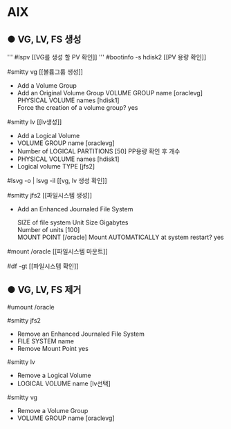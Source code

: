 AIX
=
● VG, LV, FS 생성
-
'''
#lspv	[[VG를 생성 할 PV 확인]]
'''
#bootinfo -s hdisk2		[[PV 용량 확인]]
 
#smitty vg		[[볼륨그룹 생성]]
- Add a Volume Group
- Add an Original Volume Group
	VOLUME GROUP name                                  [oraclevg]
	PHYSICAL VOLUME names                              [hdisk1]  
	Force the creation of a volume group?               yes

#smitty lv		[[lv생성]]
- Add a Logical Volume
- VOLUME GROUP name                                  [oraclevg]
- Number of LOGICAL PARTITIONS                       [50]		PP용량 확인 후 개수 
- PHYSICAL VOLUME names                              [hdisk1] 
- Logical volume TYPE                                [jfs2] 

#lsvg -o | lsvg -il		[[vg, lv 생성 확인]]

#smitty jfs2		[[파일시스템 생성]]
- Add an Enhanced Journaled File System

  SIZE of file system
          Unit Size                                   Gigabytes                                                                                    
          Number of units                            [100]                                                                                          
  MOUNT POINT                                        [/oracle]
  Mount AUTOMATICALLY at system restart?              yes                   

#mount /oracle [[파일시스템 마운트]]

#df -gt	[[파일시스템 확인]]

● VG, LV, FS 제거
-

#umount /oracle

#smitty jfs2
- Remove an Enhanced Journaled File System
- FILE SYSTEM name                                                                                                                                 
- Remove Mount Point                                  yes      

#smitty lv
- Remove a Logical Volume
- LOGICAL VOLUME name                                [lv선택]

#smitty vg
- Remove a Volume Group
- VOLUME GROUP name                                  [oraclevg]   


